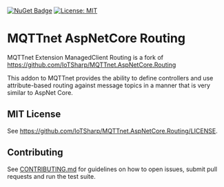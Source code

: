 ﻿[![NuGet Badge](https://buildstats.info/nuget/MQTTnet.Extensions.ManagedClient.Routing)]([https://www.nuget.org/packages/MQTTnet.AspNetCore.Routing](https://www.nuget.org/packages/MQTTnet.Extensions.ManagedClient.Routing/))
[![License: MIT](https://img.shields.io/badge/License-MIT-brightgreen.svg)](https://github.com/lucaschoeneberg/MQTTnet.Extensions.ManagedClient.Routing/LICENSE)

# MQTTnet AspNetCore Routing

MQTTnet Extension ManagedClient Routing is a fork of  https://github.com/IoTSharp/MQTTnet.AspNetCore.Routing

This addon to MQTTnet provides the ability to define controllers and use attribute-based routing against message topics in a manner that is very similar to AspNet Core.

## MIT License

See https://github.com/IoTSharp/MQTTnet.AspNetCore.Routing/LICENSE.

## Contributing

See [CONTRIBUTING.md](CONTRIBUTING.md) for guidelines on how to open issues, submit pull requests and run the test suite.
